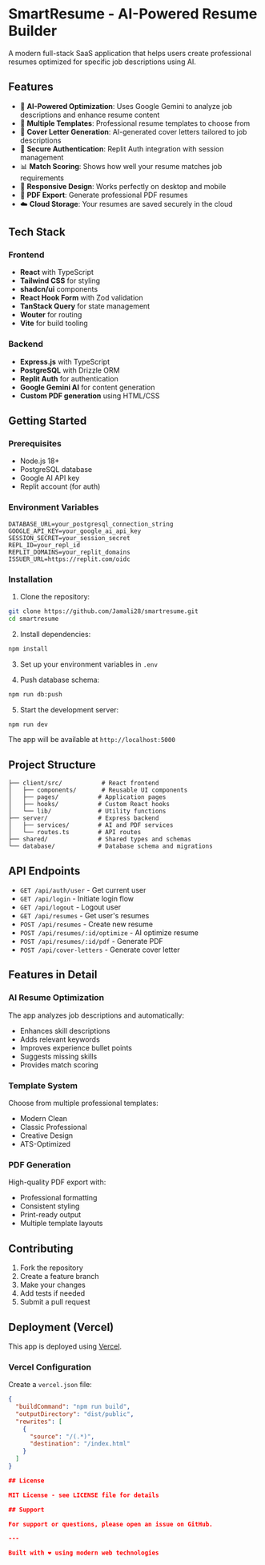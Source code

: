 # SmartResume - AI-Powered Resume Builder

A modern full-stack SaaS application that helps users create professional resumes optimized for specific job descriptions using AI.

## Features

- 🤖 **AI-Powered Optimization**: Uses Google Gemini to analyze job descriptions and enhance resume content
- 📄 **Multiple Templates**: Professional resume templates to choose from
- 📝 **Cover Letter Generation**: AI-generated cover letters tailored to job descriptions
- 🔐 **Secure Authentication**: Replit Auth integration with session management
- 📊 **Match Scoring**: Shows how well your resume matches job requirements
- 📱 **Responsive Design**: Works perfectly on desktop and mobile
- 💾 **PDF Export**: Generate professional PDF resumes
- ☁️ **Cloud Storage**: Your resumes are saved securely in the cloud

## Tech Stack

### Frontend
- **React** with TypeScript
- **Tailwind CSS** for styling
- **shadcn/ui** components
- **React Hook Form** with Zod validation
- **TanStack Query** for state management
- **Wouter** for routing
- **Vite** for build tooling

### Backend
- **Express.js** with TypeScript
- **PostgreSQL** with Drizzle ORM
- **Replit Auth** for authentication
- **Google Gemini AI** for content generation
- **Custom PDF generation** using HTML/CSS

## Getting Started

### Prerequisites
- Node.js 18+
- PostgreSQL database
- Google AI API key
- Replit account (for auth)

### Environment Variables
```
DATABASE_URL=your_postgresql_connection_string
GOOGLE_API_KEY=your_google_ai_api_key
SESSION_SECRET=your_session_secret
REPL_ID=your_repl_id
REPLIT_DOMAINS=your_replit_domains
ISSUER_URL=https://replit.com/oidc
```

### Installation

1. Clone the repository:
```bash
git clone https://github.com/Jamali28/smartresume.git
cd smartresume
```

2. Install dependencies:
```bash
npm install
```

3. Set up your environment variables in `.env`

4. Push database schema:
```bash
npm run db:push
```

5. Start the development server:
```bash
npm run dev
```

The app will be available at `http://localhost:5000`

## Project Structure

```
├── client/src/           # React frontend
│   ├── components/       # Reusable UI components
│   ├── pages/           # Application pages
│   ├── hooks/           # Custom React hooks
│   └── lib/             # Utility functions
├── server/              # Express backend
│   ├── services/        # AI and PDF services
│   └── routes.ts        # API routes
├── shared/              # Shared types and schemas
└── database/            # Database schema and migrations
```

## API Endpoints

- `GET /api/auth/user` - Get current user
- `GET /api/login` - Initiate login flow
- `GET /api/logout` - Logout user
- `GET /api/resumes` - Get user's resumes
- `POST /api/resumes` - Create new resume
- `POST /api/resumes/:id/optimize` - AI optimize resume
- `POST /api/resumes/:id/pdf` - Generate PDF
- `POST /api/cover-letters` - Generate cover letter

## Features in Detail

### AI Resume Optimization
The app analyzes job descriptions and automatically:
- Enhances skill descriptions
- Adds relevant keywords
- Improves experience bullet points
- Suggests missing skills
- Provides match scoring

### Template System
Choose from multiple professional templates:
- Modern Clean
- Classic Professional
- Creative Design
- ATS-Optimized

### PDF Generation
High-quality PDF export with:
- Professional formatting
- Consistent styling
- Print-ready output
- Multiple template layouts

## Contributing

1. Fork the repository
2. Create a feature branch
3. Make your changes
4. Add tests if needed
5. Submit a pull request



## Deployment (Vercel)

This app is deployed using [Vercel](https://vercel.com).

### Vercel Configuration

Create a `vercel.json` file:

```json
{
  "buildCommand": "npm run build",
  "outputDirectory": "dist/public",
  "rewrites": [
    {
      "source": "/(.*)",
      "destination": "/index.html"
    }
  ]
}

## License

MIT License - see LICENSE file for details

## Support

For support or questions, please open an issue on GitHub.

---

Built with ❤️ using modern web technologies
